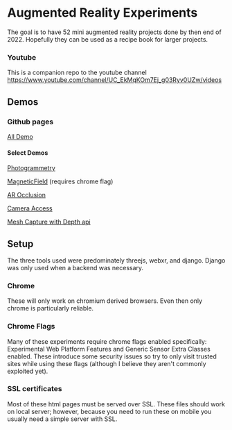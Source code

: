 # Augmented Reality Experiments
The goal is to have 52 mini augmented reality projects done by then end of 2022. Hopefully they can be used as a recipe book for larger projects.

### Youtube
This is a companion repo to the youtube channel https://www.youtube.com/channel/UC_EkMqKOm7Ej_g03Ryv0UZw/videos

## Demos

### Github pages
[All Demo](https://graemeniedermayer.github.io/ArExperiments/) 

#### Select Demos
[Photogrammetry](https://graemeniedermayer.github.io/ArExperiments/html/Photogrammetry.html)

[MagneticField](https://graemeniedermayer.github.io/ArExperiments/html/MagneticField.html) (requires chrome flag)

[AR Occlusion](https://graemeniedermayer.github.io/ArExperiments/html/depthOcclusion.html) 

[Camera Access](https://graemeniedermayer.github.io/ArExperiments/html/depthOcclusion.html) 

[Mesh Capture with Depth api](https://graemeniedermayer.github.io/ArExperiments/html/depthMesh.html) 

## Setup
The three tools used were predominately threejs, webxr, and django. Django was only used when a backend was necessary.

### Chrome
These will only work on chromium derived browsers. Even then only chrome is particularly reliable.

### Chrome Flags
Many of these experiments require chrome flags enabled specifically: Experimental Web Platform Features and Generic Sensor Extra Classes enabled. These introduce some security issues so try to only visit trusted sites while using these flags (although I believe they aren't commonly exploited yet).

### SSL certificates
Most of these html pages must be served over SSL. These files should work on local server; however, because you need to run these on mobile you usually need a simple server with SSL.

